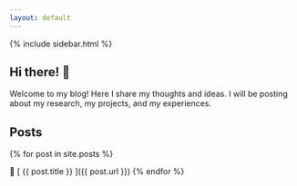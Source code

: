 ```yaml
---
layout: default
---
```


{% include sidebar.html %}

## Hi there! :wave:

Welcome to my blog! Here I share my thoughts and ideas. I will be posting about my research, my projects, and my experiences.

## Posts

{% for post in site.posts %}

:bookmark_tabs: [ {{ post.title }} ]({{ post.url }})
{% endfor %}
